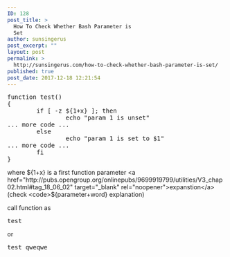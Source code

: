 ```yaml
---
ID: 128
post_title: >
  How To Check Whether Bash Parameter is
  Set
author: sunsingerus
post_excerpt: ""
layout: post
permalink: >
  http://sunsingerus.com/how-to-check-whether-bash-parameter-is-set/
published: true
post_date: 2017-12-18 12:21:54
---
```

<pre>function test()
{
        if [ -z ${1+x} ]; then
                echo "param 1 is unset"
... more code ...
        else
                echo "param 1 is set to $1"
... more code ...
        fi
}
</pre>
where ${1+x} is a first function parameter <a href="http://pubs.opengroup.org/onlinepubs/9699919799/utilities/V3_chap02.html#tag_18_06_02" target="_blank" rel="noopener">expanstion</a> (check <code>${parameter+word}</code> explanation)

call function as
<pre>test
</pre>
or
<pre>test qweqwe
</pre>